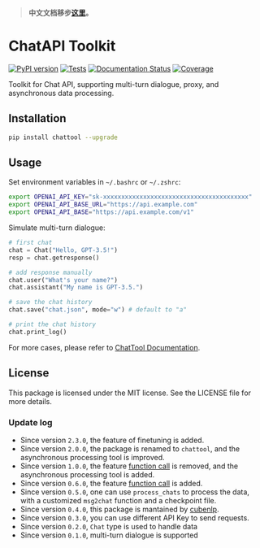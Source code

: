 > **中文文档移步[这里](README_zh_CN.md)。**

# ChatAPI Toolkit
[![PyPI version](https://img.shields.io/pypi/v/chattool.svg)](https://pypi.python.org/pypi/chattool)
[![Tests](https://github.com/cubenlp/chatapi_toolkit/actions/workflows/test.yml/badge.svg)](https://github.com/cubenlp/chatapi_toolkit/actions/workflows/test.yml/)
[![Documentation Status](https://img.shields.io/badge/docs-github_pages-blue.svg)](https://chattool.cubenlp.com)
[![Coverage](https://codecov.io/gh/cubenlp/chatapi_toolkit/branch/master/graph/badge.svg)](https://codecov.io/gh/cubenlp/chatapi_toolkit)

<!-- 
[![Updates](https://pyup.io/repos/github/cubenlp/chattool/shield.svg)](https://pyup.io/repos/github/cubenlp/chattool/) 
-->

Toolkit for Chat API, supporting multi-turn dialogue, proxy, and asynchronous data processing.

## Installation

```bash
pip install chattool --upgrade
```

## Usage

Set environment variables in `~/.bashrc` or `~/.zshrc`:

```bash
export OPENAI_API_KEY="sk-xxxxxxxxxxxxxxxxxxxxxxxxxxxxxxxxxxxxxxxx"
export OPENAI_API_BASE_URL="https://api.example.com"
export OPENAI_API_BASE="https://api.example.com/v1"
```

Simulate multi-turn dialogue:

```python
# first chat
chat = Chat("Hello, GPT-3.5!")
resp = chat.getresponse()

# add response manually
chat.user("What's your name?")
chat.assistant("My name is GPT-3.5.")

# save the chat history
chat.save("chat.json", mode="w") # default to "a"

# print the chat history
chat.print_log()
```

For more cases, please refer to [ChatTool Documentation](https://chattool.cubenlp.com).

## License

This package is licensed under the MIT license. See the LICENSE file for more details.

### Update log

- Since version `2.3.0`, the feature of finetuning is added.
- Since version `2.0.0`, the package is renamed to `chattool`, and the asynchronous processing tool is improved.
- Since version `1.0.0`, the feature [function call](https://platform.openai.com/docs/guides/gpt/function-calling) is removed, and the asynchronous processing tool is added.
- Since version `0.6.0`, the feature [function call](https://platform.openai.com/docs/guides/gpt/function-calling) is added.
- Since version `0.5.0`, one can use `process_chats` to process the data, with a customized `msg2chat` function and a checkpoint file.
- Since version `0.4.0`, this package is mantained by [cubenlp](https://github.com/cubenlp).
- Since version `0.3.0`, you can use different API Key to send requests.
- Since version `0.2.0`, `Chat` type is used to handle data
- Since version `0.1.0`, multi-turn dialogue is supported